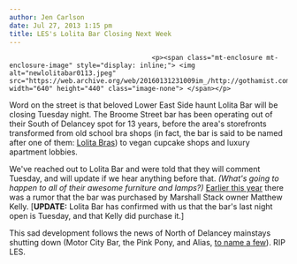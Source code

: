 ```yaml
---
author: Jen Carlson
date: Jul 27, 2013 1:15 pm
title: LES's Lolita Bar Closing Next Week
---
```


	
										<p><span class="mt-enclosure mt-enclosure-image" style="display: inline;"> <img alt="newlolitabar0113.jpeg" src="https://web.archive.org/web/20160131231009im_/http://gothamist.com/attachments/arts_jen/newlolitabar0113.jpeg" width="640" height="440" class="image-none"> </span></p>

<p>Word on the street is that beloved Lower East Side haunt Lolita Bar will be closing Tuesday night. The Broome Street bar has been operating out of their South of Delancey spot for 13 years, before the area&apos;s storefronts transformed from old school bra shops (in fact, the bar is said to be named after one of them: <a href="https://web.archive.org/web/20160131231009/http://vanishingnewyork.blogspot.com/2011/06/lolita-bra-sign.html">Lolita Bras</a>) to vegan cupcake shops and luxury apartment lobbies.</p>

<p>We&apos;ve reached out to Lolita Bar and were told that they will comment Tuesday, and will update if we hear anything before that. <em>(What&apos;s going to happen to all of their awesome furniture and lamps?)</em> <a href="https://web.archive.org/web/20160131231009/http://gothamist.com/2013/02/04/lolita_bar_on_broome_to_get_new_own.php">Earlier this year</a> there was a rumor that the bar was purchased by Marshall Stack owner Matthew Kelly. [<strong>UPDATE:</strong> Lolita Bar has confirmed with us that the bar&apos;s last night open is Tuesday, and that Kelly did purchase it.]</p>

<p>This sad development follows the news of North of Delancey mainstays shutting down (Motor City Bar, the Pink Pony, and Alias, <a href="https://web.archive.org/web/20160131231009/http://gothamist.com/tags/riples">to name a few</a>). RIP LES.</p>					
										
									
				